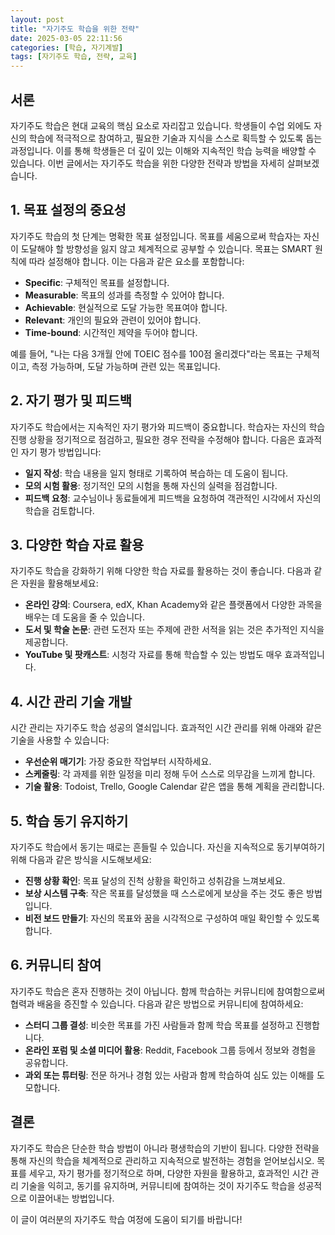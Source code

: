```yaml
---
layout: post
title: "자기주도 학습을 위한 전략"
date: 2025-03-05 22:11:56
categories: [학습, 자기계발]
tags: [자기주도 학습, 전략, 교육]
---
```


## 서론

자기주도 학습은 현대 교육의 핵심 요소로 자리잡고 있습니다. 학생들이 수업 외에도 자신의 학습에 적극적으로 참여하고, 필요한 기술과 지식을 스스로 획득할 수 있도록 돕는 과정입니다. 이를 통해 학생들은 더 깊이 있는 이해와 지속적인 학습 능력을 배양할 수 있습니다. 이번 글에서는 자기주도 학습을 위한 다양한 전략과 방법을 자세히 살펴보겠습니다.

## 1. 목표 설정의 중요성

자기주도 학습의 첫 단계는 명확한 목표 설정입니다. 목표를 세움으로써 학습자는 자신이 도달해야 할 방향성을 잃지 않고 체계적으로 공부할 수 있습니다. 목표는 SMART 원칙에 따라 설정해야 합니다. 이는 다음과 같은 요소를 포함합니다:
- **Specific**: 구체적인 목표를 설정합니다.
- **Measurable**: 목표의 성과를 측정할 수 있어야 합니다.
- **Achievable**: 현실적으로 도달 가능한 목표여야 합니다.
- **Relevant**: 개인의 필요와 관련이 있어야 합니다.
- **Time-bound**: 시간적인 제약을 두어야 합니다.

예를 들어, "나는 다음 3개월 안에 TOEIC 점수를 100점 올리겠다"라는 목표는 구체적이고, 측정 가능하며, 도달 가능하며 관련 있는 목표입니다.

## 2. 자기 평가 및 피드백

자기주도 학습에서는 지속적인 자기 평가와 피드백이 중요합니다. 학습자는 자신의 학습 진행 상황을 정기적으로 점검하고, 필요한 경우 전략을 수정해야 합니다. 다음은 효과적인 자기 평가 방법입니다:
- **일지 작성**: 학습 내용을 일지 형태로 기록하여 복습하는 데 도움이 됩니다.
- **모의 시험 활용**: 정기적인 모의 시험을 통해 자신의 실력을 점검합니다.
- **피드백 요청**: 교수님이나 동료들에게 피드백을 요청하여 객관적인 시각에서 자신의 학습을 검토합니다.

## 3. 다양한 학습 자료 활용

자기주도 학습을 강화하기 위해 다양한 학습 자료를 활용하는 것이 좋습니다. 다음과 같은 자원을 활용해보세요:
- **온라인 강의**: Coursera, edX, Khan Academy와 같은 플랫폼에서 다양한 과목을 배우는 데 도움을 줄 수 있습니다.
- **도서 및 학술 논문**: 관련 도전자 또는 주제에 관한 서적을 읽는 것은 추가적인 지식을 제공합니다.
- **YouTube 및 팟캐스트**: 시청각 자료를 통해 학습할 수 있는 방법도 매우 효과적입니다.

## 4. 시간 관리 기술 개발

시간 관리는 자기주도 학습 성공의 열쇠입니다. 효과적인 시간 관리를 위해 아래와 같은 기술을 사용할 수 있습니다:
- **우선순위 매기기**: 가장 중요한 작업부터 시작하세요.
- **스케줄링**: 각 과제를 위한 일정을 미리 정해 두어 스스로 의무감을 느끼게 합니다.
- **기술 활용**: Todoist, Trello, Google Calendar 같은 앱을 통해 계획을 관리합니다.

## 5. 학습 동기 유지하기

자기주도 학습에서 동기는 때로는 흔들릴 수 있습니다. 자신을 지속적으로 동기부여하기 위해 다음과 같은 방식을 시도해보세요:
- **진행 상황 확인**: 목표 달성의 진척 상황을 확인하고 성취감을 느껴보세요.
- **보상 시스템 구축**: 작은 목표를 달성했을 때 스스로에게 보상을 주는 것도 좋은 방법입니다.
- **비전 보드 만들기**: 자신의 목표와 꿈을 시각적으로 구성하여 매일 확인할 수 있도록 합니다.

## 6. 커뮤니티 참여

자기주도 학습은 혼자 진행하는 것이 아닙니다. 함께 학습하는 커뮤니티에 참여함으로써 협력과 배움을 증진할 수 있습니다. 다음과 같은 방법으로 커뮤니티에 참여하세요:
- **스터디 그룹 결성**: 비슷한 목표를 가진 사람들과 함께 학습 목표를 설정하고 진행합니다.
- **온라인 포럼 및 소셜 미디어 활용**: Reddit, Facebook 그룹 등에서 정보와 경험을 공유합니다.
- **과외 또는 튜터링**: 전문 하거나 경험 있는 사람과 함께 학습하여 심도 있는 이해를 도모합니다.

## 결론

자기주도 학습은 단순한 학습 방법이 아니라 평생학습의 기반이 됩니다. 다양한 전략을 통해 자신의 학습을 체계적으로 관리하고 지속적으로 발전하는 경험을 얻어보십시오. 목표를 세우고, 자기 평가를 정기적으로 하며, 다양한 자원을 활용하고, 효과적인 시간 관리 기술을 익히고, 동기를 유지하며, 커뮤니티에 참여하는 것이 자기주도 학습을 성공적으로 이끌어내는 방법입니다.

이 글이 여러분의 자기주도 학습 여정에 도움이 되기를 바랍니다!
